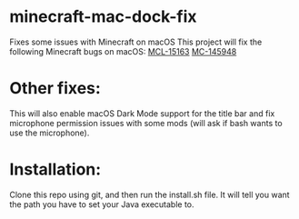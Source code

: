 # minecraft-mac-dock-fix
Fixes some issues with Minecraft on macOS
This project will fix the following Minecraft bugs on macOS:
[MCL-15163](https://bugs.mojang.com/browse/MCL-15163)
[MC-145948](https://bugs.mojang.com/browse/MC-145948)

# Other fixes:
This will also enable macOS Dark Mode support for the title bar and fix microphone permission issues with some mods (will ask if bash wants to use the microphone).

# Installation:
Clone this repo using git, and then run the install.sh file. It will tell you want the path you have to set your Java executable to.
